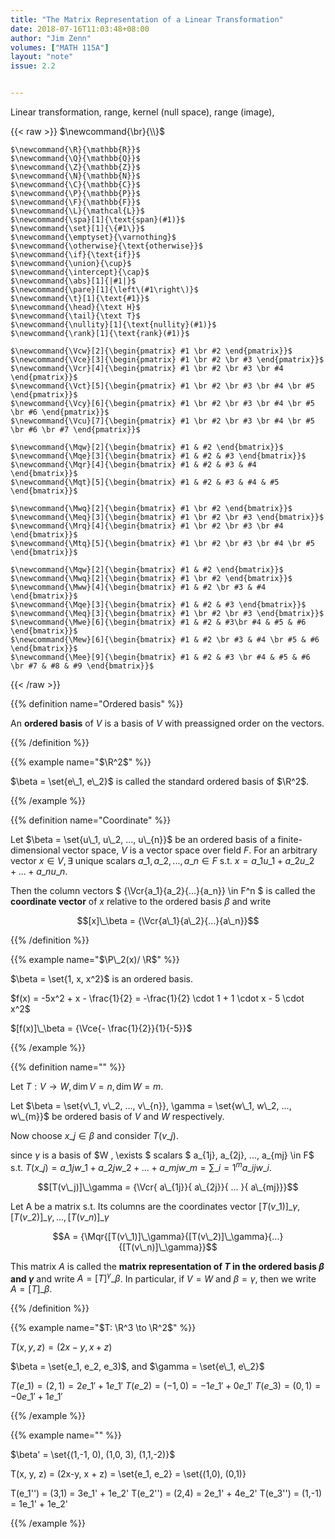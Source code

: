 ```yaml
---
title: "The Matrix Representation of a Linear Transformation"
date: 2018-07-16T11:03:48+08:00
author: "Jim Zenn"
volumes: ["MATH 115A"]
layout: "note"
issue: 2.2


---
```


Linear transformation, range, kernel (null space), range (image),

<!--more-->

<div class="latex-macros">
  {{< raw >}}
    $\newcommand{\br}{\\}$

    $\newcommand{\R}{\mathbb{R}}$
    $\newcommand{\Q}{\mathbb{Q}}$
    $\newcommand{\Z}{\mathbb{Z}}$
    $\newcommand{\N}{\mathbb{N}}$
    $\newcommand{\C}{\mathbb{C}}$
    $\newcommand{\P}{\mathbb{P}}$
    $\newcommand{\F}{\mathbb{F}}$
    $\newcommand{\L}{\mathcal{L}}$
    $\newcommand{\spa}[1]{\text{span}(#1)}$
    $\newcommand{\set}[1]{\{#1\}}$
    $\newcommand{\emptyset}{\varnothing}$
    $\newcommand{\otherwise}{\text{otherwise}}$
    $\newcommand{\if}{\text{if}}$
    $\newcommand{\union}{\cup}$
    $\newcommand{\intercept}{\cap}$
    $\newcommand{\abs}[1]{|#1|}$
    $\newcommand{\pare}[1]{\left\(#1\right\)}$
    $\newcommand{\t}[1]{\text{#1}}$
    $\newcommand{\head}{\text H}$
    $\newcommand{\tail}{\text T}$
    $\newcommand{\nullity}[1]{\text{nullity}(#1)}$
    $\newcommand{\rank}[1]{\text{rank}(#1)}$

    $\newcommand{\Vcw}[2]{\begin{pmatrix} #1 \br #2 \end{pmatrix}}$
    $\newcommand{\Vce}[3]{\begin{pmatrix} #1 \br #2 \br #3 \end{pmatrix}}$
    $\newcommand{\Vcr}[4]{\begin{pmatrix} #1 \br #2 \br #3 \br #4 \end{pmatrix}}$
    $\newcommand{\Vct}[5]{\begin{pmatrix} #1 \br #2 \br #3 \br #4 \br #5 \end{pmatrix}}$
    $\newcommand{\Vcy}[6]{\begin{pmatrix} #1 \br #2 \br #3 \br #4 \br #5 \br #6 \end{pmatrix}}$
    $\newcommand{\Vcu}[7]{\begin{pmatrix} #1 \br #2 \br #3 \br #4 \br #5 \br #6 \br #7 \end{pmatrix}}$

    $\newcommand{\Mqw}[2]{\begin{bmatrix} #1 & #2 \end{bmatrix}}$
    $\newcommand{\Mqe}[3]{\begin{bmatrix} #1 & #2 & #3 \end{bmatrix}}$
    $\newcommand{\Mqr}[4]{\begin{bmatrix} #1 & #2 & #3 & #4 \end{bmatrix}}$
    $\newcommand{\Mqt}[5]{\begin{bmatrix} #1 & #2 & #3 & #4 & #5 \end{bmatrix}}$

    $\newcommand{\Mwq}[2]{\begin{bmatrix} #1 \br #2 \end{bmatrix}}$
    $\newcommand{\Meq}[3]{\begin{bmatrix} #1 \br #2 \br #3 \end{bmatrix}}$
    $\newcommand{\Mrq}[4]{\begin{bmatrix} #1 \br #2 \br #3 \br #4 \end{bmatrix}}$
    $\newcommand{\Mtq}[5]{\begin{bmatrix} #1 \br #2 \br #3 \br #4 \br #5 \end{bmatrix}}$

    $\newcommand{\Mqw}[2]{\begin{bmatrix} #1 & #2 \end{bmatrix}}$
    $\newcommand{\Mwq}[2]{\begin{bmatrix} #1 \br #2 \end{bmatrix}}$
    $\newcommand{\Mww}[4]{\begin{bmatrix} #1 & #2 \br #3 & #4 \end{bmatrix}}$
    $\newcommand{\Mqe}[3]{\begin{bmatrix} #1 & #2 & #3 \end{bmatrix}}$
    $\newcommand{\Meq}[3]{\begin{bmatrix} #1 \br #2 \br #3 \end{bmatrix}}$
    $\newcommand{\Mwe}[6]{\begin{bmatrix} #1 & #2 & #3\br #4 & #5 & #6 \end{bmatrix}}$
    $\newcommand{\Mew}[6]{\begin{bmatrix} #1 & #2 \br #3 & #4 \br #5 & #6 \end{bmatrix}}$
    $\newcommand{\Mee}[9]{\begin{bmatrix} #1 & #2 & #3 \br #4 & #5 & #6 \br #7 & #8 & #9 \end{bmatrix}}$
  {{< /raw >}}
</div>

{{% definition name="Ordered basis" %}}

An **ordered basis** of $V$ is a basis of $V$ with preassigned order on the vectors.

{{% /definition %}}

{{% example name="$\R^2$" %}}

$\beta = \set{e\_1, e\_2}$ is called the standard ordered basis of $\R^2$.

{{% /example %}}

{{% definition name="Coordinate" %}}

Let $\beta = \set{u\_1, u\_2, ..., u\_{n}}$ be an ordered basis of a finite-dimensional vector space, $V$ is a vector space over field $F$. For an arbitrary vector $x \in V, \exists$ unique scalars $a\_1, a\_2, ..., a\_{n} \in F$ s.t. $x= a\_1u\_1 + a\_2u\_2 + ... + a\_{n} u\_{n}$.

Then the column vectors $ {\Vcr{a\_1}{a\_2}{...}{a\_n}}  \in F^n $ is called the **coordinate vector** of $x$ relative to the ordered basis $\beta$ and write

$$[x]\_\beta = {\Vcr{a\_1}{a\_2}{...}{a\_n}}$$

{{% /definition %}}

{{% example name="$\P\_2(x)/ \R$" %}}

$\beta = \set{1, x, x^2}$ is an ordered basis.

$f(x) = -5x^2 + x - \frac{1}{2} = -\frac{1}{2} \cdot 1 + 1 \cdot x - 5 \cdot x^2$

$[f(x)]\_\beta = {\Vce{- \frac{1}{2}}{1}{-5}}$

{{% /example %}}

{{% definition name="" %}}

Let $T: V \to W, \dim V = n, \dim W = m$.

Let $\beta = \set{v\_1, v\_2, ..., v\_{n}}, \gamma = \set{w\_1, w\_2, ..., w\_{m}}$ be ordered basis of $V$ and $W$ respectively.

Now choose $x\_j \in \beta$ and consider $T(v\_j)$.

since $\gamma$ is a basis of $W , \exists $ scalars $ a\_{1j}, a\_{2j}, ..., a\_{mj} \in F$ s.t. $T(x\_j) = a\_{1j}w\_1 + a\_{2j}w\_2 + ... + a\_{mj}w\_{m}= \sum\_{i=1}^{m} a\_{ij}w\_i$.

$$[T(v\_j)]\_\gamma = {\Vcr{ a\_{1j}}{ a\_{2j}}{ ... }{ a\_{mj}}}$$

Let A be a matrix s.t. Its columns are the coordinates vector $[T(v\_1)]\_\gamma, [T(v\_2)]\_\gamma, ..., [T(v\_n)]\_\gamma$

$$A = {\Mqr{[T(v\_1)]\_\gamma}{[T(v\_2)]\_\gamma}{...}{[T(v\_n)]\_\gamma}}$$

This matrix $A$ is called the **matrix representation of $T$ in the ordered basis $\beta$ and $\gamma$** and write $A = [T]^\gamma\_\beta$. In particular, if $V = W$ and $\beta = \gamma$, then we write $A = [T]\_\beta$.

{{% /definition %}}

{{% example name="$T: \R^3 \to \R^2$" %}}

$T(x, y, z) = (2x-y, x+z)$

$\beta = \set{e\_1, e\_2, e\_3)$, and $\gamma = \set{e\_1, e\_2}$

$T(e\_1) = (2, 1) = 2e\_1' +1 e\_1'$
$T(e\_2) = (-1, 0) = -1e\_1' + 0e\_1'$
$T(e\_3) = (0, 1) = -0e\_1' + 1e\_1'$

{{% /example %}}

{{% example name="" %}}

$\beta' = \set{(1,-1, 0), (1,0, 3), (1,1,-2)}$

T(x, y, z) = (2x-y, x + z) = \set{e\_1, e\_2} = \set{(1,0), (0,1)}

T(e\_1'') = (3,1)  = 3e\_1' + 1e\_2'
T(e\_2'') = (2,4)  = 2e\_1' + 4e\_2'
T(e\_3'') = (1,-1) = 1e\_1' + 1e\_2'


{{% /example %}}

